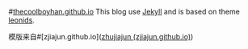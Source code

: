 #[thecoolboyhan.github.io](http://thecoolboyhan.github.io/)
This blog use [Jekyll](http://jekyllrb.com) and is based on theme [leonids](https://github.com/renyuanz/leonids).

模版来自#[zjiajun.github.io]([zhujiajun (zjiajun.github.io)](https://zjiajun.github.io/))

